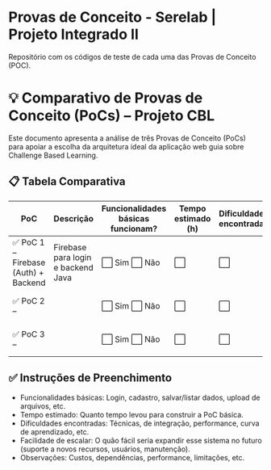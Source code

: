 # Provas de Conceito - Serelab | Projeto Integrado II
Repositório com os códigos de teste de cada uma das Provas de Conceito (POC).


# 💡 Comparativo de Provas de Conceito (PoCs) – Projeto CBL

Este documento apresenta a análise de três Provas de Conceito (PoCs) para apoiar a escolha da arquitetura ideal da aplicação web guia sobre Challenge Based Learning.

## 📋 Tabela Comparativa

| PoC | Descrição | Funcionalidades básicas funcionam? | Tempo estimado (h) | Dificuldades encontradas | Facilidade de escalar | Observações |
|-----|-----------|-------------------------------------|---------------------|----------------------------|------------------------|-------------|
| ✅ PoC 1 – Firebase (Auth) + Backend | Firebase para login e backend Java | ⬜ Sim ⬜ Não | ⬜ | ⬜ | ⬜ Alta  ⬜ Média  ⬜ Baixa | ⬜ |
| ✅ PoC 2 – | | ⬜ Sim ⬜ Não | ⬜ | ⬜ | ⬜ Alta  ⬜ Média  ⬜ Baixa | ⬜ |
| ✅ PoC 3 – | | ⬜ Sim ⬜ Não | ⬜ | ⬜ | ⬜ Alta  ⬜ Média  ⬜ Baixa | ⬜ |

## ✅ Instruções de Preenchimento

- Funcionalidades básicas: Login, cadastro, salvar/listar dados, upload de arquivos, etc.
- Tempo estimado: Quanto tempo levou para construir a PoC básica.
- Dificuldades encontradas: Técnicas, de integração, performance, curva de aprendizado, etc.
- Facilidade de escalar: O quão fácil seria expandir esse sistema no futuro (suporte a novos recursos, usuários, manutenção).
- Observações: Custos, dependências, performance, limitações, etc.
